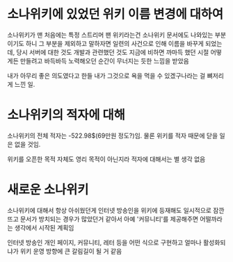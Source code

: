 # 소나위키에 있었던 위키 이름 변경에 대하여
소나위키가 맨 처음에는 특정 스트리머 팬 위키라는건 소나위키 문서에도 나와있는 부분이기도 하니 그 부분을 제외하고 말하자면
일련의 사건으로 인해 이름을 바꾸게 되었는데, 당시 서버에 대한 것도 개발과 관련했던 것도 지금에 비하면 까마득 했던 시절 어떻게든 만들려고 바득바득 노력해오던 순간이 무너지는 듯한 느낌을 받았음

내가 아무리 좋은 의도였다고 한들 내가 그것으로 욕을 먹을 수 있겠구나라는 걸 뼈저리게 느낀 일.


# 소나위키의 적자에 대해
소나위키의 전체 적자는 -522.98$(69만원 정도?)임. 물론 위키를 적자 때문에 닫을 일은 없을 것임.

위키를 오픈한 목적 자체도 영리 목적이 아닌지라 적자에 대해서는 별 생각 없음


# 새로운 소나위키
소나위키에 대해서 항상 아쉬웠던게 인터넷 방송인을 위키에 등재해도 일시적으로 잠깐 뜨고 문서가 방치되는 경우가 많았던거 같아서 아예 '커뮤니티'를 제공해주면 어떨까라는 생각에서 시작된 계획임

인터넷 방송인 개인 페이지, 커뮤니티, 레터 등을 어떤 식으로 구현하고 얼마나 활성화되냐가 위키 운영 방향에 큰 갈림길이 될 거 같음

